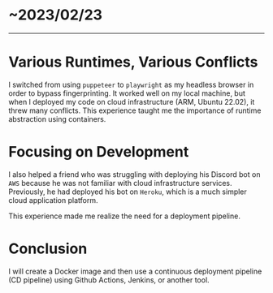 # ~2023/02/23

---

# Various Runtimes, Various Conflicts

I switched from using `puppeteer` to `playwright` as my headless browser in order to bypass fingerprinting. It worked well on my local machine, but when I deployed my code on cloud infrastructure (ARM, Ubuntu 22.02), it threw many conflicts. This experience taught me the importance of runtime abstraction using containers.

# Focusing on Development

I also helped a friend who was struggling with deploying his Discord bot on `AWS` because he was not familiar with cloud infrastructure services. Previously, he had deployed his bot on `Heroku`, which is a much simpler cloud application platform.

This experience made me realize the need for a deployment pipeline.

# Conclusion

I will create a Docker image and then use a continuous deployment pipeline (CD pipeline) using Github Actions, Jenkins, or another tool.
